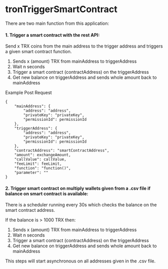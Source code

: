 # tronTriggerSmartContract
There are two main function from this application:

#### 1. Trigger a smart contract with the rest API:

Send x TRX coins from the main address to the trigger address and triggers a given smart contract function.
   
1. Sends x (amount) TRX from mainAddress to triggerAddress
2. Wait n seconds
3. Trigger a smart contract (contractAddress) on the triggerAddress
4. Get new balance on triggerAddress and sends whole amount back to mainAddress 
   
Example Post Request
```
{
    "mainAddress": {
        "address": "address",
        "privateKey": "privateKey",
        "permissionId": permissionId
    },
    "triggerAddress": {
        "address": "address",
        "privateKey": "privateKey",
        "permissionId": permissionId
    },
    "contractAddress": "smartContractAddress",
    "amount": exchangeAmount,
    "callValue": callValue,
    "feeLimit": feeLimit,
    "function": "function()",
    "parameter": ""
}
```

#### 2. Trigger smart contract on multiply wallets given from a .csv file if balance on smart contract is available: 

There is a scheduler running every 30s which checks the balance on the smart contract address.

If the balance is > 1000 TRX then:
1. Sends x (amount) TRX from mainAddress to triggerAddress
2. Wait n seconds
3. Trigger a smart contract (contractAddress) on the triggerAddress
4. Get new balance on triggerAddress and sends whole amount back to mainAddress 
   
This steps will start asynchronous on all addresses given in the .csv file.

